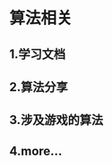 <!DOCTYPE html> <html lang="zh"> <head> <meta charset="utf-8"/> <title>Markdown在线编辑器 - www.MdEditor.com</title> <link rel="shortcut icon" href="https://www.mdeditor.com/images/logos/favicon.ico" type="image/x-icon"/> </head> <body><h1 id="h1-u7B97u6CD5u76F8u5173"><a name="算法相关" class="reference-link"></a><span class="header-link octicon octicon-link"></span>算法相关</h1><h2 id="h2-1-"><a name="1.学习文档" class="reference-link"></a><span class="header-link octicon octicon-link"></span>1.学习文档</h2><h2 id="h2-2-"><a name="2.算法分享" class="reference-link"></a><span class="header-link octicon octicon-link"></span>2.算法分享</h2><h2 id="h2-3-"><a name="3.涉及游戏的算法" class="reference-link"></a><span class="header-link octicon octicon-link"></span>3.涉及游戏的算法</h2><h2 id="h2-4-more-"><a name="4.more…" class="reference-link"></a><span class="header-link octicon octicon-link"></span>4.more…</h2></body> </html>

